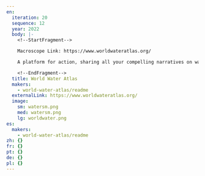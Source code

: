 ```yaml
---
en:
  iteration: 20
  sequence: 12
  year: 2022
  body: |-
    <!--StartFragment-->

    Macroscope Link: https://www.worldwateratlas.org/

    A platform for action, sharing all your compelling narratives on water

    <!--EndFragment-->
  title: World Water Atlas
  makers:
    - world-water-atlas/readme
  externalLink: https://www.worldwateratlas.org/
  image:
    sm: watersm.png
    med: watersm.png
    lg: worldwater.png
es:
  makers:
    - world-water-atlas/readme
zh: {}
fr: {}
pt: {}
de: {}
pl: {}
---
```

